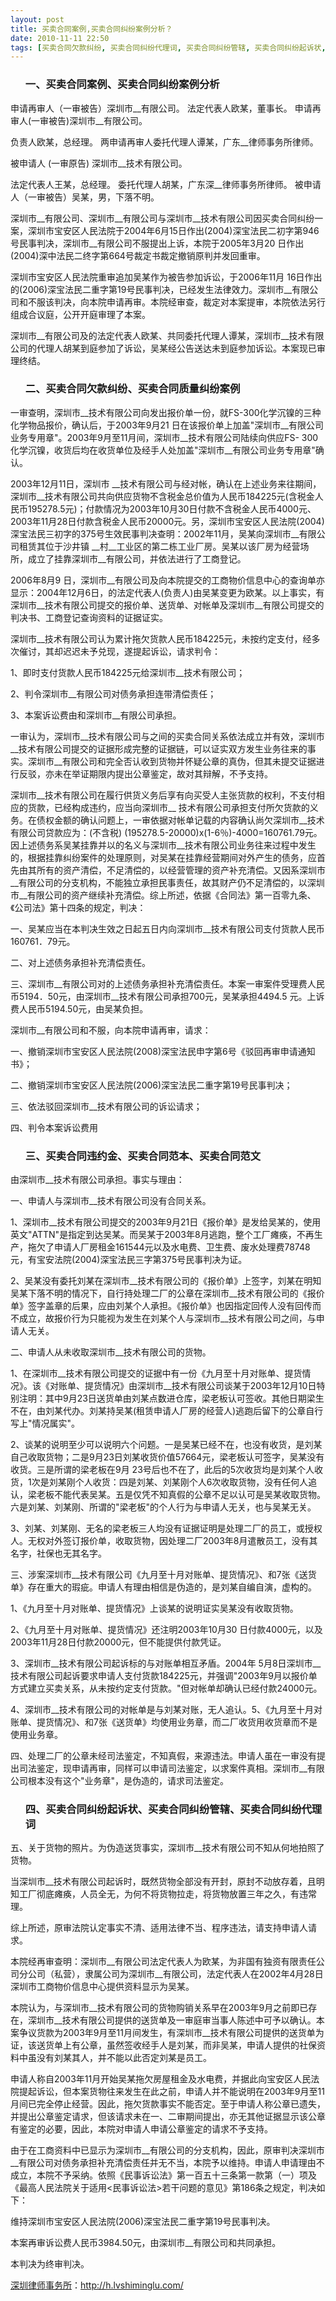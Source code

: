 ```yaml
---
layout: post
title: 买卖合同案例,买卖合同纠纷案例分析？
date: 2010-11-11 22:50
tags: [买卖合同欠款纠纷, 买卖合同纠纷代理词, 买卖合同纠纷管辖, 买卖合同纠纷起诉状, 买卖合同范文, 买卖合同范本, 买卖合同质量纠纷案例, 买卖合同违约金, 合同纠纷, 深圳合同纠纷律师]
---
```

<ol>
<h3>一、买卖合同案例、买卖合同纠纷案例分析</h3>
</ol>
申请再审人（一审被告）深圳市__有限公司。
法定代表人欧某，董事长。
申请再审人(一审被告)深圳市__有限公司。

负责人欧某，总经理。
两申请再审人委托代理人谭某，广东__律师事务所律师。

被申请人 (一审原告) 深圳市__技术有限公司。

法定代表人王某，总经理。
委托代理人胡某，广东深__律师事务所律师。
被申请人（一审被告）吴某，男，下落不明。

深圳市__有限公司、深圳市__有限公司与深圳市__技术有限公司因买卖合同纠纷一案，深圳市宝安区人民法院于2004年6月15日作出(2004)深宝法民二初字第946号民事判决，深圳市__有限公司不服提出上诉，本院于2005年3月20 日作出(2004)深中法民二终字第664号裁定书裁定撤销原判并发回重审。

深圳市宝安区人民法院重审追加吴某作为被告参加诉讼，于2006年11月 16日作出的(2006)深宝法民二重字第19号民事判决，已经发生法律效力。深圳市__有限公司和不服该判决，向本院申请再审。本院经审查，裁定对本案提审，本院依法另行组成合议庭，公开开庭审理了本案。

深圳市__有限公司及的法定代表人欧某、共同委托代理人谭某，深圳市__技术有限公司的代理人胡某到庭参加了诉讼，吴某经公告送达未到庭参加诉讼。本案现已审理终结。
<ol>
<h3>二、买卖合同欠款纠纷、买卖合同质量纠纷案例</h3>
</ol>
一审查明，深圳市__技术有限公司向发出报价单一份，就FS-300化学沉镍的三种化学物品报价，确认后，于2003年9月21 日在该报价单上加盖"深圳市__有限公司业务专用章"。2003年9月至11月间，深圳市__技术有限公司陆续向供应FS- 300化学沉镍，收货后均在收货单位及经手人处加盖"深圳市__有限公司业务专用章"确认。

2003年12月11日，深圳市 __技术有限公司与经对帐，确认在上述业务来往期间，深圳市__技术有限公司共向供应货物不含税金总价值为人民币184225元(含税金人民币195278.5元)；付款情况为2003年10月30日付款不含税金人民币4000元、2003年11月28日付款含税金人民币20000元。另，深圳市宝安区人民法院(2004)深宝法民三初字的375号生效民事判决查明：2002年11月，吴某向深圳市__有限公司租赁其位于沙井镇 __村__工业区的第二栋工业厂房。吴某以该厂房为经营场所，成立了挂靠深圳市__有限公司，并依法进行了工商登记。

2006年8月9 日，深圳市__有限公司及向本院提交的工商物价信息中心的查询单亦显示：2004年12月6日，的法定代表人(负责人)由吴某变更为欧某。以上事实，有深圳市__技术有限公司提交的报价单、送货单、对帐单及深圳市__有限公司提交的判决书、工商登记查询资料的证据证实。

深圳市__技术有限公司认为累计拖欠货款人民币184225元，未按约定支付，经多次催讨，其却迟迟未予兑现，遂提起诉讼，请求判令：

1、即时支付货款人民币184225元给深圳市__技术有限公司；

2、判令深圳市__有限公司对债务承担连带清偿责任；

3、本案诉讼费由和深圳市__有限公司承担。

一审认为，深圳市__技术有限公司与之间的买卖合同关系依法成立并有效，深圳市__技术有限公司提交的证据形成完整的证据链，可以证实双方发生业务往来的事实。深圳市__有限公司和完全否认收到货物并怀疑公章的真伪，但其未提交证据进行反驳，亦未在举证期限内提出公章鉴定，故对其辩解，不予支持。

深圳市__技术有限公司在履行供货义务后享有向买受人主张货款的权利，不支付相应的货款，已经构成违约，应当向深圳市__ 技术有限公司承担支付所欠货款的义务。在债权金额的确认问题上，一审依据对帐单记载的内容确认尚欠深圳市__技术有限公司贷款应为：(不含税) (195278.5-20000)x(1-6％)-4000=160761.79元。因上述债务系吴某挂靠并以的名义与深圳市__技术有限公司业务往来过程中发生的，根据挂靠纠纷案件的处理原则，对吴某在挂靠经营期间对外产生的债务，应首先由其所有的资产清偿，不足清偿的，以经营管理的资产补充清偿。又因系深圳市__有限公司的分支机构，不能独立承担民事责任，故其财产仍不足清偿的，以深圳市__有限公司的资产继续补充清偿。综上所述，依据《合同法》第一百零九条、《公司法》第十四条的规定，判决：

一、吴某应当在本判决生效之日起五日内向深圳市__技术有限公司支付货款人民币160761．79元。

二、对上述债务承担补充清偿责任。

三、深圳市__有限公司对的上述债务承担补充清偿责任。本案一审案件受理费人民币5194．50元，由深圳市__技术有限公司承担700元，吴某承担4494.5 元。上诉费人民币5194.50元，由吴某负担。

深圳市__有限公司和不服，向本院申请再审，请求：

一、撤销深圳市宝安区人民法院(2008)深宝法民申字第6号《驳回再审申请通知书》；

二、撤销深圳市宝安区人民法院(2006)深宝法民二重字第19号民事判决；

三、依法驳回深圳市__技术有限公司的诉讼请求；

四、判令本案诉讼费用
<ol>
<h3>三、买卖合同违约金、买卖合同范本、买卖合同范文</h3>
</ol>
由深圳市__技术有限公司承担。事实与理由：

一、申请人与深圳市__技术有限公司没有合同关系。

1、深圳市__技术有限公司提交的2003年9月21日《报价单》是发给吴某的，使用英文"ATTN"是指定到达吴某。而吴某于2003年8月逃跑，整个工厂瘫痪，不再生产，拖欠了申请人厂房租金161544元以及水电费、卫生费、废水处理费78748元，有宝安法院(2004)深宝法民三字第375号民事判决为证。

2、吴某没有委托刘某在深圳市__技术有限公司的《报价单》上签字，刘某在明知吴某下落不明的情况下，自行持处理二厂的公章在深圳市__技术有限公司的《报价单》签字盖章的后果，应由刘某个人承担。《报价单》也因指定回传人没有回传而不成立，故报价行为只能视为发生在刘某个人与深圳市__技术有限公司之间，与申请人无关。

二、申请人从未收取深圳市__技术有限公司的货物。

1、在深圳市__技术有限公司提交的证据中有一份《九月至十月对账单、提货情况》。该《对账单、提货情况》由深圳市__技术有限公司谈某于2003年12月10日特别注明：其中9月23日送货单由刘某点数进仓库，梁老板认可签收。其他日期梁生不在，由刘某代办。刘某持吴某(租赁申请人厂房的经营人)逃跑后留下的公章自行写上"情况属实"。

2、谈某的说明至少可以说明六个问题。一是吴某已经不在，也没有收货，是刘某自己收取货物；二是9月23日刘某收货价值57664元，梁老板认可签字，吴某没有收货。三是所谓的梁老板在9月 23号后也不在了，此后的5次收货均是刘某个人收货，1次是刘某刚个人收货：四是刘某、刘某刚个人6次收取货物，没有任何人追认，梁老板不能代表吴某。五是仅凭不知真假的公章不足以认可是吴某收取货物。六是刘某、刘某刚、所谓的"梁老板"的个人行为与申请人无关，也与吴某无关。

3、刘某、刘某刚、无名的梁老板三人均没有证据证明是处理二厂的员工，或授权人。无权对外签订报价单，收取货物，因处理二厂2003年8月遣散员工，没有其名字，社保也无其名字。

三、涉案深圳市__技术有限公司《九月至十月对账单、提货情况》、和7张《送货单》存在重大的瑕疵。申请人有理由相信是伪造的，是刘某自编自演，虚构的。

1、《九月至十月对账单、提货情况》上谈某的说明证实吴某没有收取货物。

2、《九月至十月对账单、提货情况》还注明2003年10月30 日付款4000元，以及2003年11月28日付款20000元，但不能提供付款凭证。

3、深圳市__技术有限公司起诉标的与对账单相互矛盾。2004年 5月8日深圳市__技术有限公司起诉要求申请人支付货款184225元，并强调"2003年9月以报价单方式建立买卖关系，从未按约定支付货款。"但对帐单却确认已经付款24000元。

4、深圳市__技术有限公司的对帐单是与刘某对账，无人追认。5、《九月至十月对账单、提货情况》、和7张《送货单》均使用业务章，而二厂收货用收货章而不是使用业务章。

四、处理二厂的公章未经司法鉴定，不知真假，来源违法。申请人虽在一审没有提出司法鉴定，现申请再审，同样可以申请司法鉴定，以求案件真相。深圳市__有限公司根本没有这个"业务章"，是伪造的，请求司法鉴定。
<ol>
<h3>四、买卖合同纠纷起诉状、买卖合同纠纷管辖、买卖合同纠纷代理词</h3>
</ol>
五、关于货物的照片。为伪造送货事实，深圳市__技术有限公司不知从何地拍照了货物。

当深圳市__技术有限公司起诉时，既然货物全部没有开封，原封不动放存着，且明知工厂彻底瘫痪，人员全无，为何不将货物拉走，将货物放置三年之久，有违常理。

综上所述，原审法院认定事实不清、适用法律不当、程序违法，请支持申请人请求。

本院经再审查明：深圳市__有限公司法定代表人为欧某，为非国有独资有限责任公司分公司（私营），隶属公司为深圳市__有限公司，法定代表人在2002年4月28日深圳市工商物价信息中心提供资料显示为吴某。

本院认为，与深圳市__技术有限公司的货物购销关系早在2003年9月之前即已存在，深圳市__技术有限公司提供的送货单及一审庭审当事人陈述中可予以确认。本案争议货款为2003年9月至11月间发生，有深圳市__技术有限公司提供的送货单为证，该送货单上有公章，虽然签收经手人是刘某，而非吴某，申请人提供的社保资料中虽没有刘某其人，并不能以此否定刘某是员工。

申请人称自2003年11月开始吴某拖欠房屋租金及水电费，并据此向宝安区人民法院提起诉讼，但本案货物往来发生在此之前，申请人并不能说明在2003年9月至11月间已完全停止经营。因此，拖欠货款事实不能否定。至于申请人称公章已遗失，并提出公章鉴定请求，但该请求未在一、二审期间提出，亦无其他证据显示该公章有鉴定的必要，因此，本院对申请人申请公章鉴定的请求不予支持。

由于在工商资料中已显示为深圳市__有限公司的分支机构，因此，原审判决深圳市 __有限公司对债务承担补充清偿责任并无不当，本院予以维持。申请人申请理由不成立，本院不予采纳。依照《民事诉讼法》第一百五十三条第一款第（一）项及《最高人民法院关于适用&lt;民事诉讼法&gt;若干问题的意见》第186条之规定，判决如下：

维持深圳市宝安区人民法院(2006)深宝法民二重字第19号民事判决。

本案再审诉讼费人民币3984.50元，由深圳市__有限公司和共同承担。

本判决为终审判决。

<a href="http://h.lvshiminglu.com/">深圳律师事务所</a>：<a href="http://h.lvshiminglu.com/">http://h.lvshiminglu.com/</a>

